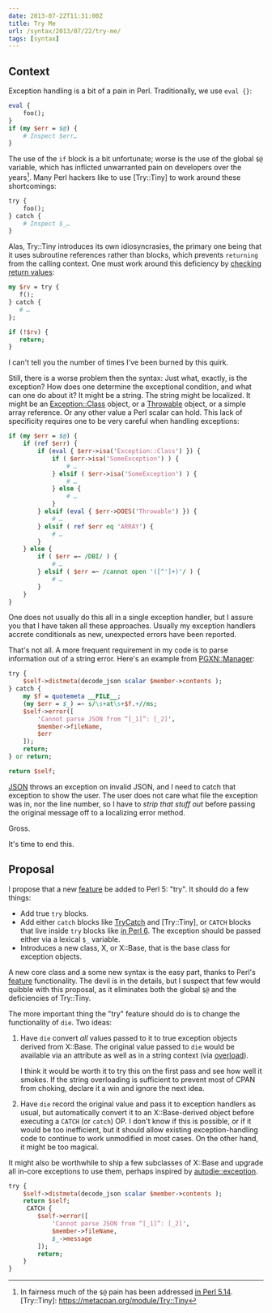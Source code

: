 ```yaml
--- 
date: 2013-07-22T11:31:00Z
title: Try Me
url: /syntax/2013/07/22/try-me/
tags: [syntax]
---
```


Context
-------

Exception handling is a bit of a pain in Perl. Traditionally, we use
`eval {}`:

``` perl
eval {
    foo();
}
if (my $err = $@) {
    # Inspect $err…
}
```

The use of the `if` block is a bit unfortunate; worse is the use of the global
`$@` variable, which has inflicted unwarranted pain on developers over the
years[^1]. Many Perl hackers like to use [Try::Tiny] to work around these
shortcomings:

[^1]: In fairness much of the `$@` pain has been addressed [in Perl 5.14](https://metacpan.org/module/JESSE/perl-5.14.0/pod/perldelta.pod#Exception-Handling).
[Try::Tiny]: https://metacpan.org/module/Try::Tiny

``` perl
try {
    foo();
} catch {
    # Inspect $_…
}
```

Alas, Try::Tiny introduces its own idiosyncrasies, the primary one being that
it uses subroutine references rather than blocks, which prevents `returning`
from the calling context. One must work around this deficiency by [checking
return values](http://stackoverflow.com/a/10366209/79202):

``` perl
my $rv = try {
   f();
} catch {
   # …
};

if (!$rv) {
   return;
}
```

I can't tell you the number of times I've been burned by this quirk.

Still, there is a worse problem then the syntax: Just what, exactly, is the
exception? How does one determine the exceptional condition, and what can one
do about it? It might be a string. The string might be localized. It might be
an [Exception::Class] object, or a [Throwable] object, or a simple array
reference. Or any other value a Perl scalar can hold. This lack of specificity
requires one to be very careful when handling exceptions:

[Exception::Class]: https://metacpan.org/module/Exception::Class
[Throwable]: https://metacpan.org/module/Throwable

``` perl
if (my $err = $@) {
    if (ref $err) {
        if (eval { $err->isa('Exception::Class') }) {
            if ( $err->isa('SomeException') ) {
                # …
            } elsif ( $err->isa('SomeException') ) {
                # …
            } else {
                # …
            }
        } elsif (eval { $err->DOES('Throwable') }) {
            # …
        } elsif ( ref $err eq 'ARRAY') {
            # …
        }
    } else {
        if ( $err =~ /DBI/ ) {
            # …
        } elsif ( $err =~ /cannot open '([^']+)'/ ) {
            # …
        }
    }
}

```

One does not usually do this all in a single exception handler, but I assure
you that I have taken all these approaches. Usually my exception handlers
accrete conditionals as new, unexpected errors have been reported.

That's not all. A more frequent requirement in my code is to parse information
out of a string error. Here's an example from [PGXN::Manager]:

[PGXN::Manager]: https://github.com/pgxn/pgxn-manager/

``` perl
try {
    $self->distmeta(decode_json scalar $member->contents );
} catch {
    my $f = quotemeta __FILE__;
    (my $err = $_) =~ s/\s+at\s+$f.+//ms;
    $self->error([
        'Cannot parse JSON from “[_1]”: [_2]',
        $member->fileName,
        $err
    ]);
    return;
} or return;

return $self;
```

[JSON] throws an exception on invalid JSON, and I need to catch that exception
to show the user. The user does not care what file the exception was in, nor
the line number, so I have to *strip that stuff out* before passing the
original message off to a localizing error method.

[JSON]: https://metacpan.org/module/JSON

Gross.

It's time to end this.

Proposal
--------

I propose that a new [feature] be added to Perl 5: "try". It should do a few
things:

[feature]: https://metacpan.org/module/feature

* Add true `try` blocks.
* Add either `catch` blocks like [TryCatch] and [Try::Tiny], or `CATCH` blocks
  that live inside `try` blocks like [in Perl 6]. The exception should be passed
  either via a lexical `$_` variable.
* Introduces a new class, X, or X::Base, that is the base class for exception
  objects.

[TryCatch]: https://metacpan.org/module/TryCatch
[in Perl 6]: http://feather.perl6.nl/syn/S04.html#Exception_handlers

A new core class and a some new syntax is the easy part, thanks to Perl's
[feature] functionality. The devil is in the details, but I suspect that few
would quibble with this proposal, as it eliminates both the global `$@` and
the deficiencies of Try::Tiny.

The more important thing the "try" feature should do is to change the
functionality of `die`. Two ideas:

1. Have `die` convert *all* values passed to it to true exception objects
   derived from X::Base. The original value passed to `die` would be available
   via an attribute as well as in a string context (via [overload]).
   
   I think it would be worth it to try this on the first pass and see how well
   it smokes. If the string overloading is sufficient to prevent most of CPAN
   from choking, declare it a win and ignore the next idea.

2. Have `die` record the original value and pass it to exception handlers as
   usual, but automatically convert it to an X::Base-derived object before
   executing a `CATCH` (or `catch`) OP. I don't know if this is possible, or
   if it would be too inefficient, but it should allow existing
   exception-handling code to continue to work unmodified in most cases.
   On the other hand, it might be too magical.

[overload]: https://metacpan.org/module/overload

It might also be worthwhile to ship a few subclasses of X::Base and upgrade
all in-core exceptions to use them, perhaps inspired by [autodie::exception].

[autodie::exception]: https://metacpan.org/module/autodie::exception

``` perl
try {
    $self->distmeta(decode_json scalar $member->contents );
    return $self;
     CATCH {
        $self->error([
            'Cannot parse JSON from “[_1]”: [_2]',
            $member->fileName,
            $_->message
        ]);
        return;
    }
}
```
